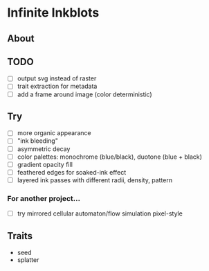 # Infinite Inkblots

## About

## TODO

- [ ] output svg instead of raster
- [ ] trait extraction for metadata
- [ ] add a frame around image (color deterministic)

## Try

- [ ] more organic appearance
- [ ] "ink bleeding"
- [ ] asymmetric decay
- [ ] color palettes: monochrome (blue/black), duotone (blue + black)
- [ ] gradient opacity fill
- [ ] feathered edges for soaked-ink effect
- [ ] layered ink passes with different radii, density, pattern

### For another project...

- [ ] try mirrored cellular automaton/flow simulation pixel-style

## Traits

- seed
- splatter
